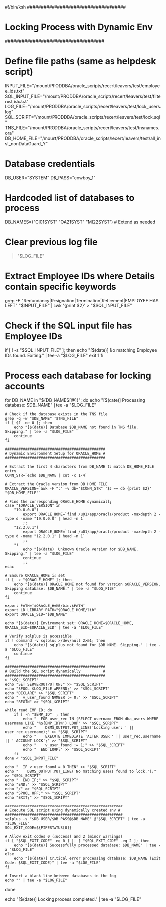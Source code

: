 #!/bin/ksh
####################################
# Locking Process with Dynamic Env #
####################################

# Define file paths (same as helpdesk script)
INPUT_FILE="/mount/PRODDBA/oracle_scripts/recert/leavers/test/employee_ids.txt"
SQL_INPUT_FILE="/mount/PRODDBA/oracle_scripts/recert/leavers/test/filtered_ids.txt"
LOG_FILE="/mount/PRODDBA/oracle_scripts/recert/leavers/test/lock_users.log"
SQL_SCRIPT="/mount/PRODDBA/oracle_scripts/recert/leavers/test/lock.sql"
TNS_FILE="/mount/PRODDBA/oracle_scripts/recert/leavers/test/tnsnames.ora"
DB_HOME_FILE="/mount/PRODDBA/oracle_scripts/recert/leavers/test/all_inst_nonDataGuard_Y"

# Database credentials
DB_USER="SYSTEM"
DB_PASS="cowboy_1"

# Hardcoded list of databases to process
DB_NAMES=("CI01SYST" "OA21SYST" "MI22SYST")  # Extend as needed

# Clear previous log file
> "$LOG_FILE"

# Extract Employee IDs where Details contain specific keywords
grep -E "Redundancy|Resignation|Termination|Retirement|EMPLOYEE HAS LEFT" "$INPUT_FILE" | awk '{print $2}' > "$SQL_INPUT_FILE"

# Check if the SQL input file has Employee IDs
if [ ! -s "$SQL_INPUT_FILE" ]; then
    echo "[$(date)] No matching Employee IDs found. Exiting." | tee -a "$LOG_FILE"
    exit 1
fi

# Process each database for locking accounts
for DB_NAME in "${DB_NAMES[@]}"; do
    echo "[$(date)] Processing database: $DB_NAME" | tee -a "$LOG_FILE"

    # Check if the database exists in the TNS file
    grep -q -w "$DB_NAME" "$TNS_FILE"
    if [ $? -ne 0 ]; then
        echo "[$(date)] Database $DB_NAME not found in TNS file. Skipping." | tee -a "$LOG_FILE"
        continue
    fi

    #############################################
    # Dynamic Environment Setup for ORACLE_HOME #
    #############################################
    
    # Extract the first 4 characters from DB_NAME to match DB_HOME_FILE entry
    CONN_STR=`echo $DB_NAME | cut -c 1-4`
    
    # Extract the Oracle version from DB_HOME_FILE
    ORACLE_VERSION=`awk -F ":" -v db="$CONN_STR" '$1 == db {print $2}' "$DB_HOME_FILE"`
    
    # Find the corresponding ORACLE_HOME dynamically
    case "$ORACLE_VERSION" in
        "19.0.0.0")
            export ORACLE_HOME=`find /u01/app/oracle/product -maxdepth 2 -type d -name "19.0.0.0" | head -n 1`
            ;;
        "12.2.0.1")
            export ORACLE_HOME=`find /u01/app/oracle/product -maxdepth 2 -type d -name "12.2.0.1" | head -n 1`
            ;;
        *)
            echo "[$(date)] Unknown Oracle version for $DB_NAME. Skipping." | tee -a "$LOG_FILE"
            continue
            ;;
    esac

    # Ensure ORACLE_HOME is set
    if [ -z "$ORACLE_HOME" ]; then
        echo "[$(date)] ORACLE_HOME not found for version $ORACLE_VERSION. Skipping database: $DB_NAME." | tee -a "$LOG_FILE"
        continue
    fi

    export PATH="$ORACLE_HOME/bin:$PATH"
    export LD_LIBRARY_PATH="$ORACLE_HOME/lib"
    export ORACLE_SID="$DB_NAME"

    echo "[$(date)] Environment set: ORACLE_HOME=$ORACLE_HOME, ORACLE_SID=$ORACLE_SID" | tee -a "$LOG_FILE"

    # Verify sqlplus is accessible
    if ! command -v sqlplus >/dev/null 2>&1; then
        echo "[$(date)] sqlplus not found for $DB_NAME. Skipping." | tee -a "$LOG_FILE"
        continue
    fi

    #############################################
    # Build the SQL script dynamically          #
    #############################################
    > "$SQL_SCRIPT"
    echo "SET SERVEROUTPUT ON;" >> "$SQL_SCRIPT"
    echo "SPOOL $LOG_FILE APPEND;" >> "$SQL_SCRIPT"
    echo "DECLARE" >> "$SQL_SCRIPT"
    echo "  v_user_found NUMBER := 0;" >> "$SQL_SCRIPT"
    echo "BEGIN" >> "$SQL_SCRIPT"

    while read EMP_ID; do
        if [ -n "$EMP_ID" ]; then
            echo "  FOR user_rec IN (SELECT username FROM dba_users WHERE username LIKE '%${EMP_ID}%') LOOP" >> "$SQL_SCRIPT"
            echo "    DBMS_OUTPUT.PUT_LINE('Locking user: ' || user_rec.username);" >> "$SQL_SCRIPT"
            echo "    EXECUTE IMMEDIATE 'ALTER USER ' || user_rec.username || ' ACCOUNT LOCK';" >> "$SQL_SCRIPT"
            echo "    v_user_found := 1;" >> "$SQL_SCRIPT"
            echo "  END LOOP;" >> "$SQL_SCRIPT"
        fi
    done < "$SQL_INPUT_FILE"

    echo "  IF v_user_found = 0 THEN" >> "$SQL_SCRIPT"
    echo "    DBMS_OUTPUT.PUT_LINE('No matching users found to lock.');" >> "$SQL_SCRIPT"
    echo "  END IF;" >> "$SQL_SCRIPT"
    echo "END;" >> "$SQL_SCRIPT"
    echo "/" >> "$SQL_SCRIPT"
    echo "SPOOL OFF;" >> "$SQL_SCRIPT"
    echo "EXIT;" >> "$SQL_SCRIPT"

    #####################################################
    # Execute SQL script using dynamically created env #
    #####################################################
    sqlplus -s "$DB_USER/$DB_PASS@$DB_NAME" @"$SQL_SCRIPT" | tee -a "$LOG_FILE"
    SQL_EXIT_CODE=${PIPESTATUS[0]}

    # Allow exit codes 0 (success) and 2 (minor warnings)
    if [ "$SQL_EXIT_CODE" -eq 0 ] || [ "$SQL_EXIT_CODE" -eq 2 ]; then
        echo "[$(date)] Successfully processed database: $DB_NAME" | tee -a "$LOG_FILE"
    else
        echo "[$(date)] Critical error processing database: $DB_NAME (Exit Code: $SQL_EXIT_CODE)" | tee -a "$LOG_FILE"
    fi

    # Insert a blank line between databases in the log
    echo "" | tee -a "$LOG_FILE"
done

echo "[$(date)] Locking process completed." | tee -a "$LOG_FILE"
